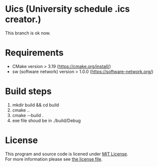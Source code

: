 # Uics (University schedule .ics creator.)
This branch is ok now.

# Requirements
- CMake version > 3.19 (https://cmake.org/install/)
- sw (software network) version > 1.0.0 (https://software-network.org/)

# Build steps
1. mkdir build && cd build
2. cmake ..
3. cmake --build .
4. exe file shoud be in ./build/Debug

# License

This program and source code is licened under [MIT License](https://opensource.org/licenses/MIT).  
For more information please see [the license file](LICENSE).
